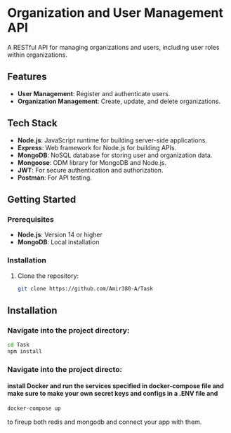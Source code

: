 # Organization and User Management API

A RESTful API for managing organizations and users, including user roles within organizations.

## Features

- **User Management**: Register and authenticate users.
- **Organization Management**: Create, update, and delete organizations.

## Tech Stack

- **Node.js**: JavaScript runtime for building server-side applications.
- **Express**: Web framework for Node.js for building APIs.
- **MongoDB**: NoSQL database for storing user and organization data.
- **Mongoose**: ODM library for MongoDB and Node.js.
- **JWT**: For secure authentication and authorization.
- **Postman**: For API testing.

## Getting Started

### Prerequisites

- **Node.js**: Version 14 or higher
- **MongoDB**: Local installation 

### Installation

1. Clone the repository:
   ```bash
   git clone https://github.com/Amir380-A/Task
## Installation

### Navigate into the project directory:
```bash
cd Task
npm install
```
### Navigate into the project directo:
#### install Docker and run the services specified in docker-compose file and make sure to make your own secret keys and configs in a .ENV file and 
```bash
docker-compose up
```
to fireup both redis and mongodb and connect your app with them.


